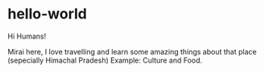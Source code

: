 # hello-world

Hi Humans!

Mirai here, I love travelling and learn some amazing things about that place (sepecially Himachal Pradesh)
Example: Culture and Food.
